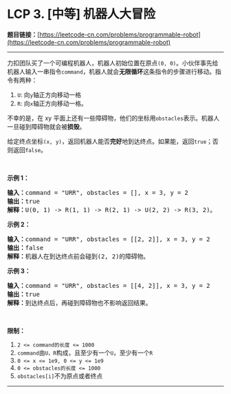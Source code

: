 # LCP 3. [中等] 机器人大冒险

**题目链接：**[https://leetcode-cn.com/problems/programmable-robot](https://leetcode-cn.com/problems/programmable-robot)

---

<div class="content__1Y2H">
 <div class="notranslate">
  <p>力扣团队买了一个可编程机器人，机器人初始位置在原点<code>(0, 0)</code>。小伙伴事先给机器人输入一串指令<code>command</code>，机器人就会<strong>无限循环</strong>这条指令的步骤进行移动。指令有两种：</p> 
  <ol> 
   <li><code>U</code>: 向<code>y</code>轴正方向移动一格</li> 
   <li><code>R</code>: 向<code>x</code>轴正方向移动一格。</li> 
  </ol> 
  <p>不幸的是，在 xy 平面上还有一些障碍物，他们的坐标用<code>obstacles</code>表示。机器人一旦碰到障碍物就会被<strong>损毁</strong>。</p> 
  <p>给定终点坐标<code>(x, y)</code>，返回机器人能否<strong>完好</strong>地到达终点。如果能，返回<code>true</code>；否则返回<code>false</code>。</p> 
  <p>&nbsp;</p> 
  <p><strong>示例 1：</strong></p> 
  <pre class="language-text"><strong>输入：</strong>command = "URR", obstacles = [], x = 3, y = 2
<strong>输出：</strong>true
<strong>解释：</strong>U(0, 1) -&gt; R(1, 1) -&gt; R(2, 1) -&gt; U(2, 2) -&gt; R(3, 2)。</pre> 
  <p><strong>示例 2：</strong></p> 
  <pre class="language-text"><strong>输入：</strong>command = "URR", obstacles = [[2, 2]], x = 3, y = 2
<strong>输出：</strong>false
<strong>解释：</strong>机器人在到达终点前会碰到(2, 2)的障碍物。</pre> 
  <p><strong>示例 3：</strong></p> 
  <pre class="language-text"><strong>输入：</strong>command = "URR", obstacles = [[4, 2]], x = 3, y = 2
<strong>输出：</strong>true
<strong>解释：</strong>到达终点后，再碰到障碍物也不影响返回结果。</pre> 
  <p>&nbsp;</p> 
  <p><strong>限制：</strong></p> 
  <ol> 
   <li><code>2 &lt;= command的长度 &lt;= 1000</code></li> 
   <li><code>command</code>由<code>U，R</code>构成，且至少有一个<code>U</code>，至少有一个<code>R</code></li> 
   <li><code>0 &lt;= x &lt;= 1e9, 0 &lt;= y &lt;= 1e9</code></li> 
   <li><code>0 &lt;= obstacles的长度 &lt;= 1000</code></li> 
   <li><code>obstacles[i]</code>不为原点或者终点</li> 
  </ol> 
 </div>
</div>

---

```

```